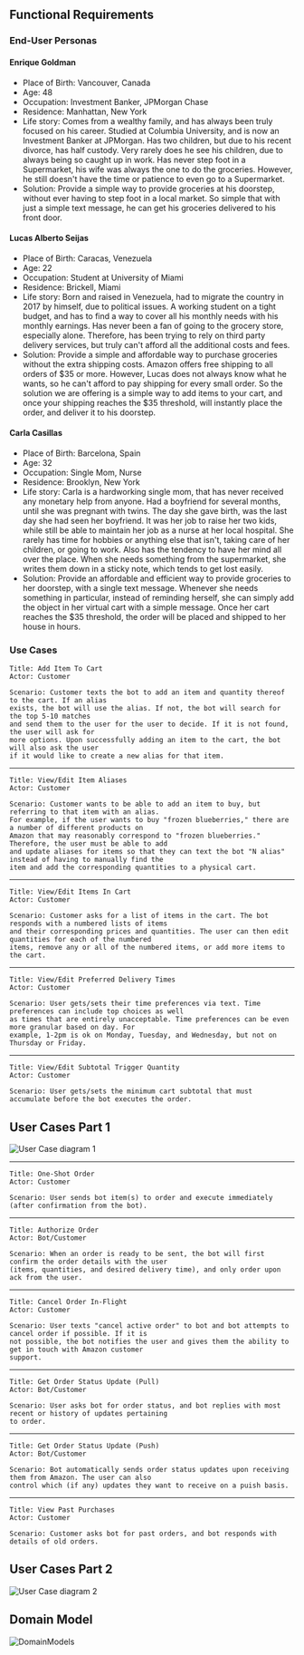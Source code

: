 ## Functional Requirements

### End-User Personas

#### Enrique Goldman
- Place of Birth: Vancouver, Canada
- Age: 48
- Occupation: Investment Banker, JPMorgan Chase
- Residence: Manhattan, New York
- Life story: Comes from a wealthy family, and has always been truly focused on his career. Studied at Columbia University, and is now an Investment Banker at JPMorgan. Has two children, but due to his recent divorce, has half custody. Very rarely does he see his children, due to always being so caught up in work. Has never step foot in a Supermarket, his wife was always the one to do the groceries. However, he still doesn't have the time or patience to even go to a Supermarket.
- Solution: Provide a simple way to provide groceries at his doorstep, without ever having to step foot in a local market. So simple that with just a simple text message, he can get his groceries delivered to his front door. 

#### Lucas Alberto Seijas
- Place of Birth: Caracas, Venezuela
- Age: 22
- Occupation: Student at University of Miami
- Residence: Brickell, Miami
- Life story: Born and raised in Venezuela, had to migrate the country in 2017 by himself, due to political issues. A working student on a tight budget, and has to find a way to cover all his monthly needs with his monthly earnings. Has never been a fan of going to the grocery store, especially alone. Therefore, has been trying to rely on third party delivery services, but truly can't afford all the additional costs and fees. 
- Solution: Provide a simple and affordable way to purchase groceries without the extra shipping costs. Amazon offers free shipping to all orders of $35 or more. However, Lucas does not always know what he wants, so he can't afford to pay shipping for every small order. So the solution we are offering is a simple way to add items to your cart, and once your shipping reaches the $35 threshold, will instantly place the order, and deliver it to his doorstep. 

#### Carla Casillas
- Place of Birth: Barcelona, Spain
- Age: 32
- Occupation: Single Mom, Nurse
- Residence: Brooklyn, New York
- Life story: Carla is a hardworking single mom, that has never received any monetary help from anyone. Had a boyfriend for several months, until she was pregnant with twins. The day she gave birth, was the last day she had seen her boyfriend. It was her job to raise her two kids, while still be able to maintain her job as a nurse at her local hospital. She rarely has time for hobbies or anything else that isn't, taking care of her children, or going to work. Also has the tendency to have her mind all over the place. When she needs something from the supermarket, she writes them down in a sticky note, which tends to get lost easily.
- Solution: Provide an affordable and efficient way to provide groceries to her doorstep, with a single text message. Whenever she needs something in particular, instead of reminding herself, she can simply add the object in her virtual cart with a simple message. Once her cart reaches the $35 threshold, the order will be placed and shipped to her house in hours. 


### Use Cases

```
Title: Add Item To Cart
Actor: Customer
	
Scenario: Customer texts the bot to add an item and quantity thereof to the cart. If an alias
exists, the bot will use the alias. If not, the bot will search for the top 5-10 matches
and send them to the user for the user to decide. If it is not found, the user will ask for
more options. Upon successfully adding an item to the cart, the bot will also ask the user
if it would like to create a new alias for that item.
```

***

```
Title: View/Edit Item Aliases
Actor: Customer

Scenario: Customer wants to be able to add an item to buy, but referring to that item with an alias. 
For example, if the user wants to buy "frozen blueberries," there are a number of different products on 
Amazon that may reasonably correspond to "frozen blueberries." Therefore, the user must be able to add 
and update aliases for items so that they can text the bot "N alias" instead of having to manually find the 
item and add the corresponding quantities to a physical cart.
```

***

```
Title: View/Edit Items In Cart
Actor: Customer

Scenario: Customer asks for a list of items in the cart. The bot responds with a numbered lists of items 
and their corresponding prices and quantities. The user can then edit quantities for each of the numbered 
items, remove any or all of the numbered items, or add more items to the cart.
```

***

```
Title: View/Edit Preferred Delivery Times
Actor: Customer

Scenario: User gets/sets their time preferences via text. Time preferences can include top choices as well 
as times that are entirely unacceptable. Time preferences can be even more granular based on day. For 
example, 1-2pm is ok on Monday, Tuesday, and Wednesday, but not on Thursday or Friday.
```

***

```
Title: View/Edit Subtotal Trigger Quantity
Actor: Customer

Scenario: User gets/sets the minimum cart subtotal that must accumulate before the bot executes the order.
```

## User Cases Part 1
![User Case diagram 1](https://user-images.githubusercontent.com/35755459/66063862-41587900-e512-11e9-99cd-ef2800145006.png)
***

```
Title: One-Shot Order
Actor: Customer

Scenario: User sends bot item(s) to order and execute immediately (after confirmation from the bot).
```

***

```
Title: Authorize Order
Actor: Bot/Customer

Scenario: When an order is ready to be sent, the bot will first confirm the order details with the user 
(items, quantities, and desired delivery time), and only order upon ack from the user.
```

***

```
Title: Cancel Order In-Flight
Actor: Customer

Scenario: User texts "cancel active order" to bot and bot attempts to cancel order if possible. If it is 
not possible, the bot notifies the user and gives them the ability to get in touch with Amazon customer 
support.
```

***

```
Title: Get Order Status Update (Pull)
Actor: Bot/Customer

Scenario: User asks bot for order status, and bot replies with most recent or history of updates pertaining 
to order.
```

***

```
Title: Get Order Status Update (Push)
Actor: Bot/Customer

Scenario: Bot automatically sends order status updates upon receiving them from Amazon. The user can also 
control which (if any) updates they want to receive on a puish basis.
```

***

```
Title: View Past Purchases
Actor: Customer

Scenario: Customer asks bot for past orders, and bot responds with details of old orders.
```
## User Cases Part 2
![User Case diagram 2](https://user-images.githubusercontent.com/35755459/66063444-5e407c80-e511-11e9-9c9d-969a8b0783e8.png)

## Domain Model

![DomainModels](https://user-images.githubusercontent.com/43123370/66007821-deb79c80-e481-11e9-8f05-e5ff2475fe32.png)

